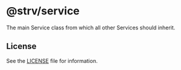 # @strv/service

The main Service class from which all other Services should inherit.

## License

See the [LICENSE](LICENSE) file for information.
